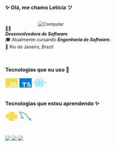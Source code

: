 ### ✨ Olá, me chamo Leticia ツ

<br>

<img src="https://raw.githubusercontent.com/MicaelliMedeiros/micaellimedeiros/master/image/computer-illustration.png" min-width="400px" max-width="400px" width="400px" align="right" alt="Computer">

👩‍💻 ***Desenvolvedora de Software*** <br>
🎓 Atualmente cursando ***Engenharia de Software.*** <br>
📍 Rio de Janeiro, Brazil

<br>

### Tecnologias que eu uso 🚀

<div> 
  <img align="center" alt="Leticia-Js" height="30" width="40" src="https://raw.githubusercontent.com/devicons/devicon/master/icons/javascript/javascript-plain.svg">
  <img align="center" alt="Leticia-Ts" height="30" width="40" src="https://raw.githubusercontent.com/devicons/devicon/master/icons/typescript/typescript-plain.svg">
  <img align="center" alt="Leticia-React" height="30" width="40" src="https://raw.githubusercontent.com/devicons/devicon/master/icons/react/react-original.svg">

</div>

<br>

### Tecnologias que estou aprendendo ✨

<div>
   <img align="center" alt="Leticia-Ts" height="30" width="40" src="https://raw.githubusercontent.com/devicons/devicon/master/icons/python/python-plain.svg">
  <img align="center" alt="Leticia-React" height="30" width="40" src="https://raw.githubusercontent.com/devicons/devicon/master/icons/mysql/mysql-original.svg">
</div>

<br>

##
 
##
 
<div> 
  <a href="https://instagram.com/ileticiaramoss" target="_blank"><img src="https://img.shields.io/badge/-Instagram-%23E4405F?style=for-the-badge&logo=instagram&logoColor=white" target="_blank"></a>
  <a href = "mailto:itsleticiaramos@gmail.com"><img src="https://img.shields.io/badge/-Gmail-%23333?style=for-the-badge&logo=gmail&logoColor=white" target="_blank"></a>
  <a href="https://www.linkedin.com/in/itsleticiaramos" target="_blank"><img src="https://img.shields.io/badge/-LinkedIn-%230077B5?style=for-the-badge&logo=linkedin&logoColor=white" target="_blank"></a> 
  
</div>

<!---->
  
